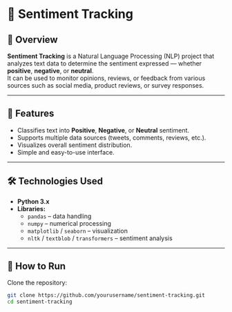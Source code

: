 # 🎯 Sentiment Tracking

## 📘 Overview
**Sentiment Tracking** is a Natural Language Processing (NLP) project that analyzes text data to determine the sentiment expressed — whether **positive**, **negative**, or **neutral**.  
It can be used to monitor opinions, reviews, or feedback from various sources such as social media, product reviews, or survey responses.

---

## 🧠 Features
- Classifies text into **Positive**, **Negative**, or **Neutral** sentiment.  
- Supports multiple data sources (tweets, comments, reviews, etc.).  
- Visualizes overall sentiment distribution.  
- Simple and easy-to-use interface.

---

## 🛠️ Technologies Used
- **Python 3.x**  
- **Libraries:**  
  - `pandas` – data handling  
  - `numpy` – numerical processing  
  - `matplotlib` / `seaborn` – visualization  
  - `nltk` / `textblob` / `transformers` – sentiment analysis

---

## 🚀 How to Run
 Clone the repository:
   ```bash
   git clone https://github.com/yourusername/sentiment-tracking.git
   cd sentiment-tracking



